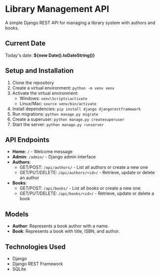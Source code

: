 # Library Management API

A simple Django REST API for managing a library system with authors and books.

## Current Date
Today's date: **${new Date().toDateString()}**

## Setup and Installation

1. Clone the repository
2. Create a virtual environment: `python -m venv venv`
3. Activate the virtual environment:
   - Windows: `venv\Scripts\activate`
   - Linux/Mac: `source venv/bin/activate`
4. Install dependencies: `pip install django djangorestframework`
5. Run migrations: `python manage.py migrate`
6. Create a superuser: `python manage.py createsuperuser`
7. Start the server: `python manage.py runserver`

## API Endpoints

- **Home**: `/` - Welcome message
- **Admin**: `/admin/` - Django admin interface
- **Authors**:
  - GET/POST: `/api/authors/` - List all authors or create a new one
  - GET/PUT/DELETE: `/api/authors/<id>/` - Retrieve, update or delete an author
- **Books**:
  - GET/POST: `/api/books/` - List all books or create a new one
  - GET/PUT/DELETE: `/api/books/<id>/` - Retrieve, update or delete a book

## Models

- **Author**: Represents a book author with a name.
- **Book**: Represents a book with title, ISBN, and author.

## Technologies Used

- Django
- Django REST Framework
- SQLite
